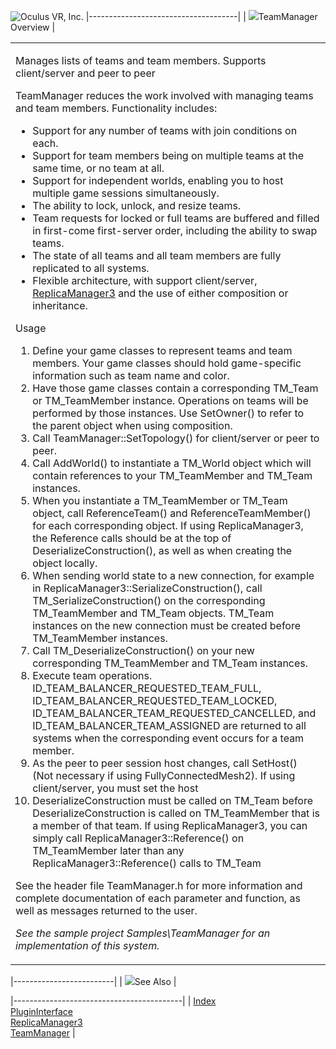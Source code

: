 <span style="background-color: rgb(255, 255, 255);">![Oculus VR, Inc.](RakNet_Icon_Final-copy.jpg)</span>
|-------------------------------------|
| ![](spacer.gif)TeamManager Overview |

<table>
<colgroup>
<col width="100%" />
</colgroup>
<tbody>
<tr class="odd">
<td align="left"><p><span class="RakNetBlueHeader">Manages lists of teams and team members. Supports client/server and peer to peer</span></p>
<p>TeamManager reduces the work involved with managing teams and team members. Functionality includes:</p>
<ul>
<li>Support for any number of teams with join conditions on each.</li>
<li>Support for team members being on multiple teams at the same time, or no team at all.</li>
<li>Support for independent worlds, enabling you to host multiple game sessions simultaneously.</li>
<li>The ability to lock, unlock, and resize teams.</li>
<li>Team requests for locked or full teams are buffered and filled in first-come first-server order, including the ability to swap teams.</li>
<li>The state of all teams and all team members are fully replicated to all systems.</li>
<li>Flexible architecture, with support client/server, <a href="replicamanager3.html">ReplicaManager3</a> and the use of either composition or inheritance.</li>
</ul>
<p>Usage</p>
<ol>
<li>Define your game classes to represent teams and team members. Your game classes should hold game-specific information such as team name and color.</li>
<li>Have those game classes contain a corresponding TM_Team or TM_TeamMember instance. Operations on teams will be performed by those instances. Use SetOwner() to refer to the parent object when using composition.</li>
<li>Call TeamManager::SetTopology() for client/server or peer to peer.</li>
<li>Call AddWorld() to instantiate a TM_World object which will contain references to your TM_TeamMember and TM_Team instances.</li>
<li>When you instantiate a TM_TeamMember or TM_Team object, call ReferenceTeam() and ReferenceTeamMember() for each corresponding object. If using ReplicaManager3, the Reference calls should be at the top of DeserializeConstruction(), as well as when creating the object locally.</li>
<li>When sending world state to a new connection, for example in ReplicaManager3::SerializeConstruction(), call TM_SerializeConstruction() on the corresponding TM_TeamMember and TM_Team objects. TM_Team instances on the new connection must be created before TM_TeamMember instances.</li>
<li>Call TM_DeserializeConstruction() on your new corresponding TM_TeamMember and TM_Team instances.</li>
<li>Execute team operations. ID_TEAM_BALANCER_REQUESTED_TEAM_FULL, ID_TEAM_BALANCER_REQUESTED_TEAM_LOCKED, ID_TEAM_BALANCER_TEAM_REQUESTED_CANCELLED, and ID_TEAM_BALANCER_TEAM_ASSIGNED are returned to all systems when the corresponding event occurs for a team member.</li>
<li>As the peer to peer session host changes, call SetHost() (Not necessary if using FullyConnectedMesh2). If using client/server, you must set the host</li>
<li>DeserializeConstruction must be called on TM_Team before DeserializeConstruction is called on TM_TeamMember that is a member of that team. If using ReplicaManager3, you can simply call ReplicaManager3::Reference() on TM_TeamMember later than any ReplicaManager3::Reference() calls to TM_Team</li>
</ol>
<p>See the header file TeamManager.h for more information and complete documentation of each parameter and function, as well as messages returned to the user.</p>
<p><em>See the sample project Samples\TeamManager for an implementation of this system.</em></p></td>
</tr>
</tbody>
</table>

|-------------------------|
| ![](spacer.gif)See Also |

|------------------------------------------|
| [Index](index.html)                      
  [PluginInterface](plugininterface.html)  
  [ReplicaManager3](replicamanager3.html)  
  [TeamManager](teammanager.html)          |
